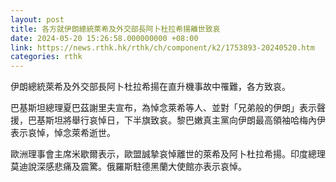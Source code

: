 ```yaml
---
layout: post
title: 各方就伊朗總統萊希及外交部長阿卜杜拉希揚離世致哀
date: 2024-05-20 15:26:58.000000000 +08:00
link: https://news.rthk.hk/rthk/ch/component/k2/1753893-20240520.htm
categories: rthk
---
```


伊朗總統萊希及外交部長阿卜杜拉希揚在直升機事故中罹難，各方致哀。

巴基斯坦總理夏巴茲謝里夫宣布，為悼念萊希等人、並對「兄弟般的伊朗」表示聲援，巴基斯坦將舉行哀悼日，下半旗致哀。黎巴嫩真主黨向伊朗最高領袖哈梅內伊表示哀悼，悼念萊希逝世。

歐洲理事會主席米歇爾表示，歐盟誠摯哀悼離世的萊希及阿卜杜拉希揚。印度總理莫迪說深感悲痛及震驚。俄羅斯駐德黑蘭大使館亦表示哀悼。
